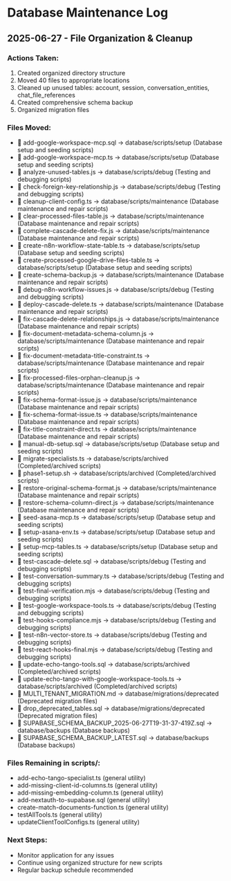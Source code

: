 # Database Maintenance Log

## 2025-06-27 - File Organization & Cleanup

### Actions Taken:
1. Created organized directory structure
2. Moved 40 files to appropriate locations
3. Cleaned up unused tables: account, session, conversation_entities, chat_file_references
4. Created comprehensive schema backup
5. Organized migration files

### Files Moved:
- 📁 add-google-workspace-mcp.sql → database/scripts/setup (Database setup and seeding scripts)
- 📁 add-google-workspace-mcp.ts → database/scripts/setup (Database setup and seeding scripts)
- 📁 analyze-unused-tables.js → database/scripts/debug (Testing and debugging scripts)
- 📁 check-foreign-key-relationship.js → database/scripts/debug (Testing and debugging scripts)
- 📁 cleanup-client-config.ts → database/scripts/maintenance (Database maintenance and repair scripts)
- 📁 clear-processed-files-table.js → database/scripts/maintenance (Database maintenance and repair scripts)
- 📁 complete-cascade-delete-fix.js → database/scripts/maintenance (Database maintenance and repair scripts)
- 📁 create-n8n-workflow-state-table.ts → database/scripts/setup (Database setup and seeding scripts)
- 📁 create-processed-google-drive-files-table.ts → database/scripts/setup (Database setup and seeding scripts)
- 📁 create-schema-backup.js → database/scripts/maintenance (Database maintenance and repair scripts)
- 📁 debug-n8n-workflow-issues.js → database/scripts/debug (Testing and debugging scripts)
- 📁 deploy-cascade-delete.ts → database/scripts/maintenance (Database maintenance and repair scripts)
- 📁 fix-cascade-delete-relationships.js → database/scripts/maintenance (Database maintenance and repair scripts)
- 📁 fix-document-metadata-schema-column.js → database/scripts/maintenance (Database maintenance and repair scripts)
- 📁 fix-document-metadata-title-constraint.ts → database/scripts/maintenance (Database maintenance and repair scripts)
- 📁 fix-processed-files-orphan-cleanup.js → database/scripts/maintenance (Database maintenance and repair scripts)
- 📁 fix-schema-format-issue.js → database/scripts/maintenance (Database maintenance and repair scripts)
- 📁 fix-schema-format-issue.ts → database/scripts/maintenance (Database maintenance and repair scripts)
- 📁 fix-title-constraint-direct.ts → database/scripts/maintenance (Database maintenance and repair scripts)
- 📁 manual-db-setup.sql → database/scripts/setup (Database setup and seeding scripts)
- 📁 migrate-specialists.ts → database/scripts/archived (Completed/archived scripts)
- 📁 phase1-setup.sh → database/scripts/archived (Completed/archived scripts)
- 📁 restore-original-schema-format.js → database/scripts/maintenance (Database maintenance and repair scripts)
- 📁 restore-schema-column-direct.js → database/scripts/maintenance (Database maintenance and repair scripts)
- 📁 seed-asana-mcp.ts → database/scripts/setup (Database setup and seeding scripts)
- 📁 setup-asana-env.ts → database/scripts/setup (Database setup and seeding scripts)
- 📁 setup-mcp-tables.ts → database/scripts/setup (Database setup and seeding scripts)
- 📁 test-cascade-delete.sql → database/scripts/debug (Testing and debugging scripts)
- 📁 test-conversation-summary.ts → database/scripts/debug (Testing and debugging scripts)
- 📁 test-final-verification.mjs → database/scripts/debug (Testing and debugging scripts)
- 📁 test-google-workspace-tools.ts → database/scripts/debug (Testing and debugging scripts)
- 📁 test-hooks-compliance.mjs → database/scripts/debug (Testing and debugging scripts)
- 📁 test-n8n-vector-store.ts → database/scripts/debug (Testing and debugging scripts)
- 📁 test-react-hooks-final.mjs → database/scripts/debug (Testing and debugging scripts)
- 📁 update-echo-tango-tools.sql → database/scripts/archived (Completed/archived scripts)
- 📁 update-echo-tango-with-google-workspace-tools.ts → database/scripts/archived (Completed/archived scripts)
- 📁 MULTI_TENANT_MIGRATION.md → database/migrations/deprecated (Deprecated migration files)
- 📁 drop_deprecated_tables.sql → database/migrations/deprecated (Deprecated migration files)
- 📁 SUPABASE_SCHEMA_BACKUP_2025-06-27T19-31-37-419Z.sql → database/backups (Database backups)
- 📁 SUPABASE_SCHEMA_BACKUP_LATEST.sql → database/backups (Database backups)

### Files Remaining in scripts/:
- add-echo-tango-specialist.ts (general utility)
- add-missing-client-id-columns.ts (general utility)
- add-missing-embedding-column.ts (general utility)
- add-nextauth-to-supabase.sql (general utility)
- create-match-documents-function.ts (general utility)
- testAllTools.ts (general utility)
- updateClientToolConfigs.ts (general utility)

### Next Steps:
- Monitor application for any issues
- Continue using organized structure for new scripts
- Regular backup schedule recommended
